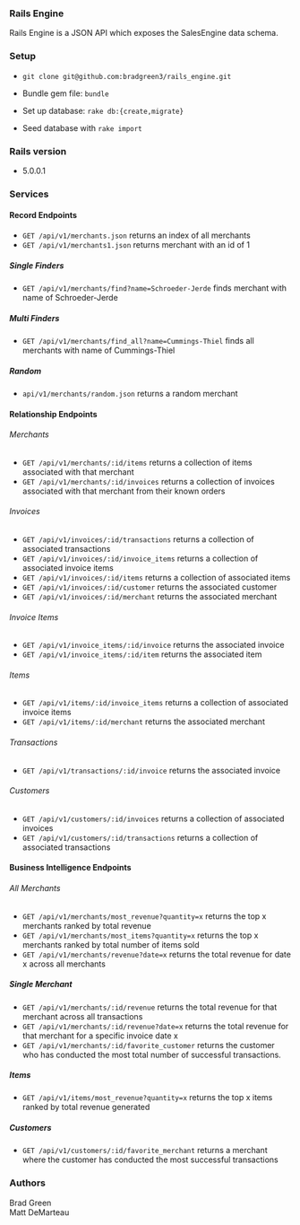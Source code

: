 ### Rails Engine

Rails Engine is a JSON API which exposes the SalesEngine data schema.

### Setup

 * ```git clone git@github.com:bradgreen3/rails_engine.git```

 * Bundle gem file: ```bundle```

 * Set up database: ```rake db:{create,migrate}```

 * Seed database with ```rake import```


### Rails version
  * 5.0.0.1

### Services

#### Record Endpoints

* ``` GET /api/v1/merchants.json ``` returns an index of all merchants
* ``` GET /api/v1/merchants1.json ``` returns merchant with an id of 1

##### Single Finders

* ``` GET /api/v1/merchants/find?name=Schroeder-Jerde ```  finds merchant with name of Schroeder-Jerde

##### Multi Finders

* ``` GET /api/v1/merchants/find_all?name=Cummings-Thiel ``` finds all merchants with name of Cummings-Thiel

##### Random

* ``` api/v1/merchants/random.json ``` returns a random merchant

#### Relationship Endpoints
###### Merchants
* ``` GET /api/v1/merchants/:id/items ``` returns a collection of items associated with that merchant
* ``` GET /api/v1/merchants/:id/invoices ``` returns a collection of invoices associated with that merchant from their known orders

###### Invoices
* ``` GET /api/v1/invoices/:id/transactions ``` returns a collection of associated transactions
* ``` GET /api/v1/invoices/:id/invoice_items ``` returns a collection of associated invoice items
* ``` GET /api/v1/invoices/:id/items ``` returns a collection of associated items
* ``` GET /api/v1/invoices/:id/customer ``` returns the associated customer
* ``` GET /api/v1/invoices/:id/merchant ``` returns the associated merchant

###### Invoice Items
* ``` GET /api/v1/invoice_items/:id/invoice ``` returns the associated invoice
* ``` GET /api/v1/invoice_items/:id/item ``` returns the associated item

###### Items
* ``` GET /api/v1/items/:id/invoice_items ``` returns a collection of associated invoice items
* ``` GET /api/v1/items/:id/merchant ``` returns the associated merchant

###### Transactions
* ``` GET /api/v1/transactions/:id/invoice ``` returns the associated invoice

###### Customers
* ``` GET /api/v1/customers/:id/invoices ``` returns a collection of associated invoices
* ``` GET /api/v1/customers/:id/transactions ``` returns a collection of associated transactions

#### Business Intelligence Endpoints

###### All Merchants

* ``` GET /api/v1/merchants/most_revenue?quantity=x ``` returns the top x merchants ranked by total revenue
* ``` GET /api/v1/merchants/most_items?quantity=x ``` returns the top x merchants ranked by total number of items sold
* ``` GET /api/v1/merchants/revenue?date=x ``` returns the total revenue for date x across all merchants

##### Single Merchant

* ``` GET /api/v1/merchants/:id/revenue ``` returns the total revenue for that merchant across all transactions
* ``` GET /api/v1/merchants/:id/revenue?date=x ``` returns the total revenue for that merchant for a specific invoice date x
* ``` GET /api/v1/merchants/:id/favorite_customer ``` returns the customer who has conducted the most total number of successful transactions.

##### Items

* ``` GET /api/v1/items/most_revenue?quantity=x ``` returns the top x items ranked by total revenue generated

##### Customers

* ``` GET /api/v1/customers/:id/favorite_merchant ``` returns a merchant where the customer has conducted the most successful transactions

### Authors
Brad Green <br>
Matt DeMarteau